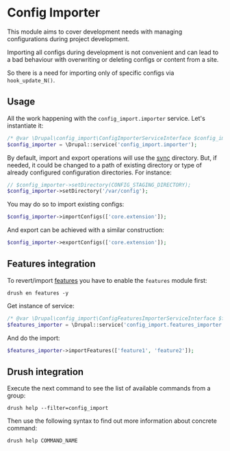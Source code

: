 # Config Importer

This module aims to cover development needs with managing configurations during project development.

Importing all configs during development is not convenient and can lead to a bad behaviour with overwriting or deleting configs or content from a site.

So there is a need for importing only of specific configs via `hook_update_N()`.

## Usage

All the work happening with the `config_import.importer` service. Let's instantiate it:

```php
/* @var \Drupal\config_import\ConfigImporterServiceInterface $config_importer */
$config_importer = \Drupal::service('config_import.importer');
```

By default, import and export operations will use the [sync](https://www.drupal.org/docs/8/configuration-management/changing-the-storage-location-of-the-sync-directory) directory. But, if needed, it could be changed to a path of existing directory or type of already configured configuration directories. For instance:

```php
// $config_importer->setDirectory(CONFIG_STAGING_DIRECTORY);
$config_importer->setDirectory('/var/config');
```

You may do so to import existing configs:

```php
$config_importer->importConfigs(['core.extension']);
```

And export can be achieved with a similar construction:

```php
$config_importer->exportConfigs(['core.extension']);
```

## Features integration

To revert/import [features](https://www.drupal.org/project/features) you have to enable the `features` module first:

```shell
drush en features -y
```

Get instance of service:

```php
/* @var \Drupal\config_import\ConfigFeaturesImporterServiceInterface $features_importer */
$features_importer = \Drupal::service('config_import.features_importer');
```

And do the import:

```php
$features_importer->importFeatures(['feature1', 'feature2']);
```

## Drush integration

Execute the next command to see the list of available commands from a group:

```shell
drush help --filter=config_import
```

Then use the following syntax to find out more information about concrete command:

```shell
drush help COMMAND_NAME
```
